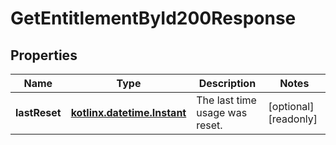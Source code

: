 
# GetEntitlementById200Response

## Properties
| Name | Type | Description | Notes |
| ------------ | ------------- | ------------- | ------------- |
| **lastReset** | [**kotlinx.datetime.Instant**](kotlinx.datetime.Instant.md) | The last time usage was reset. |  [optional] [readonly] |



